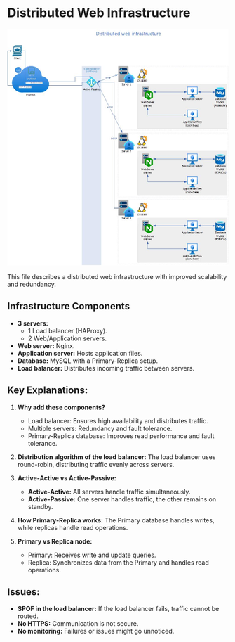 # Distributed Web Infrastructure

![Distributed Web Infrastructure](./diagrams/1-distributed_web_infrastructure.png)

This file describes a distributed web infrastructure with improved scalability and redundancy.

## Infrastructure Components
- **3 servers:**
  - 1 Load balancer (HAProxy).
  - 2 Web/Application servers.
- **Web server:** Nginx.
- **Application server:** Hosts application files.
- **Database:** MySQL with a Primary-Replica setup.
- **Load balancer:** Distributes incoming traffic between servers.

## Key Explanations:
1. **Why add these components?**
   - Load balancer: Ensures high availability and distributes traffic.
   - Multiple servers: Redundancy and fault tolerance.
   - Primary-Replica database: Improves read performance and fault tolerance.

2. **Distribution algorithm of the load balancer:**
   The load balancer uses round-robin, distributing traffic evenly across servers.

3. **Active-Active vs Active-Passive:**
   - **Active-Active:** All servers handle traffic simultaneously.
   - **Active-Passive:** One server handles traffic, the other remains on standby.

4. **How Primary-Replica works:**
   The Primary database handles writes, while replicas handle read operations.

5. **Primary vs Replica node:**
   - Primary: Receives write and update queries.
   - Replica: Synchronizes data from the Primary and handles read operations.

## Issues:
- **SPOF in the load balancer:** If the load balancer fails, traffic cannot be routed.
- **No HTTPS:** Communication is not secure.
- **No monitoring:** Failures or issues might go unnoticed.

